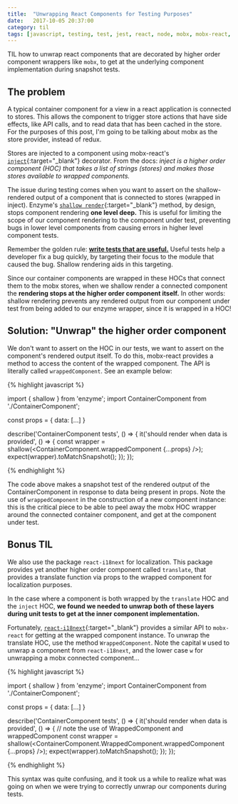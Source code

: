 ```yaml
---
title:  "Unwrapping React Components for Testing Purposes"
date:   2017-10-05 20:37:00
category: til
tags: [javascript, testing, test, jest, react, node, mobx, mobx-react, HOC, enzyme, react-i18next, wrapped, i18next, higher order component, hoc, wrappedcomponent, wrapped component]
---
```


TIL how to unwrap react components that are decorated by higher order component wrappers like `mobx`, to get at the underlying component implementation during snapshot tests.

## The problem

A typical container component for a view in a react application is connected to stores. This allows the component to trigger store actions that have side effects, like API calls, and to read data that has been cached in the store. For the purposes of this post, I'm going to be talking about mobx as the store provider, instead of redux.

Stores are injected to a component using mobx-react's [`inject`][inject]{:target="_blank"} decorator. From the docs: *inject is a higher order component (HOC) that takes a list of strings (stores) and makes those stores available to wrapped components.*

The issue during testing comes when you want to assert on the shallow-rendered output of a component that is connected to stores (wrapped in inject). Enzyme's [`shallow render`][shallow]{:target="_blank"} method, by design, stops component rendering **one level deep.** This is useful for limiting the scope of our component rendering to the component under test, preventing bugs in lower level components from causing errors in higher level component tests.

Remember the golden rule: [**write tests that are useful.**][useful] Useful tests help a developer fix a bug quickly, by targeting their focus to the module that caused the bug. Shallow rendering aids in this targeting.

Since our container components are wrapped in these HOCs that connect them to the mobx stores, when we shallow render a connected component the **rendering stops at the higher order component itself.** In other words: shallow rendering prevents any rendered output from our component under test from being added to our enzyme wrapper, since it is wrapped in a HOC!

## Solution: "Unwrap" the higher order component

We don't want to assert on the HOC in our tests, we want to assert on the component's rendered output itself. To do this, mobx-react provides a method to access the content of the wrapped component. The API is literally called `wrappedComponent`. See an example below:

{% highlight javascript %}

import { shallow } from 'enzyme';
import ContainerComponent from './ContainerComponent';

const props = {
    data: [...]
}

describe('ContainerComponent tests', () => {
    it('should render when data is provided', () => {
        const wrapper = shallow(<ContainerComponent.wrappedComponent {...props} />);
        expect(wrapper).toMatchSnapshot();
    });
});

{% endhighlight %}

The code above makes a snapshot test of the rendered output of the ContainerComponent in response to data being present in props. Note the use of `wrappedComponent` in the construction of a new component instance: this is the critical piece to be able to peel away the mobx HOC wrapper around the connected container component, and get at the component under test.

## Bonus TIL

We also use the package `react-i18next` for localization. This package provides yet another higher order component called `translate`, that provides a translate function via props to the wrapped component for localization purposes.

In the case where a component is both wrapped by the `translate` HOC and the `inject` HOC, **we found we needed to unwrap both of these layers during unit tests to get at the inner component implementation.**

Fortunately, [`react-i18next`][i18]{:target="_blank"} provides a similar API to `mobx-react` for getting at the wrapped component instance. To unwrap the translate HOC, use the method `WrappedComponent`. Note the capital `W` used to unwrap a component from `react-i18next`, and the lower case `w` for unwrapping a mobx connected component...

{% highlight javascript %}

import { shallow } from 'enzyme';
import ContainerComponent from './ContainerComponent';

const props = {
    data: [...]
}

describe('ContainerComponent tests', () => {
    it('should render when data is provided', () => {
        // note the use of WrappedComponent and wrappedComponent
        const wrapper = shallow(<ContainerComponent.WrappedComponent.wrappedComponent {...props} />);
        expect(wrapper).toMatchSnapshot();
    });
});

{% endhighlight %}

This syntax was quite confusing, and it took us a while to realize what was going on when we were trying to correctly unwrap our components during tests.

[inject]: https://github.com/mobxjs/mobx-react#provider-and-inject
[shallow]: http://airbnb.io/enzyme/docs/api/shallow.html
[useful]: /posts/2017-10-02-useful-tests/
[i18]: https://github.com/i18next/react-i18next
